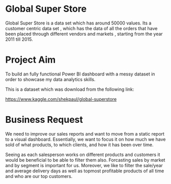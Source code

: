 # Global Super Store

Global Super Store is a data set which has around 50000 values. Its a customer centric data set , which has the data of all the orders that have been placed through different vendors and markets , starting from the year 2011 till 2015.

# Project Aim

To build an fully functional Power BI dashboard with a messy dataset in order to showcase my data analytics skills.

This is a dataset which was download from the following link:

https://www.kaggle.com/shekpaul/global-superstore

# Business Request

We need to improve our sales reports and want to move from a static report to a visual dashboard.  Essentially, we want to focus it on how much we have sold of what products, to which clients, and how it has been over time.

Seeing as each salesperson works on different products and customers it would be beneficial to be able to filter them also. Forcasting sales by market and by segment is important for us. Moreover, we like to filter the sale/year and average delivery days as well as topmost profitable products of all time and who are our top customers.
